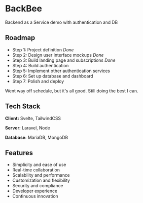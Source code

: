 
# BackBee

Backend as a Service demo with authentication and DB




## Roadmap

- Step 1: Project definition _Done_
- Step 2: Design user interface mockups _Done_
- Step 3: Build landing page and subscriptions _Done_
- Step 4: Build authentication
- Step 5: Implement other authentication services
- Step 6: Set up database and dashboard
- Step 7: Polish and deploy

Went way off schedule, but it's all good. Still doing the best I can.


## Tech Stack

**Client:** Svelte, TailwindCSS

**Server:** Laravel, Node

**Database:** MariaDB, MongoDB




## Features

- Simplicity and ease of use
- Real-time collaboration
- Scalability and performance
- Customization and flexibility
- Security and compliance
- Developer experience
- Continuous innovation
